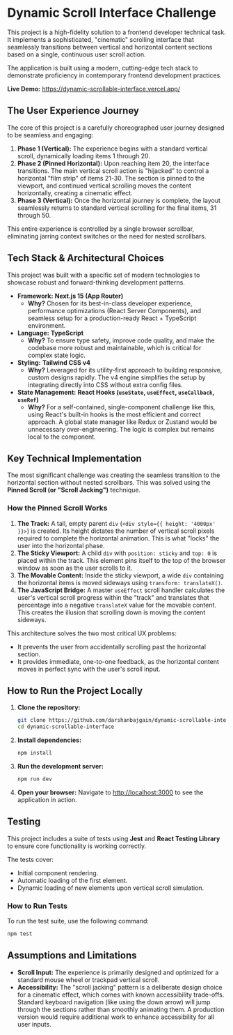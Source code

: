 # Dynamic Scroll Interface Challenge

This project is a high-fidelity solution to a frontend developer technical task. It implements a sophisticated, "cinematic" scrolling interface that seamlessly transitions between vertical and horizontal content sections based on a single, continuous user scroll action.

The application is built using a modern, cutting-edge tech stack to demonstrate proficiency in contemporary frontend development practices.

**Live Demo:** <https://dynamic-scrollable-interface.vercel.app/>

## The User Experience Journey

The core of this project is a carefully choreographed user journey designed to be seamless and engaging:

1. **Phase 1 (Vertical):** The experience begins with a standard vertical scroll, dynamically loading items 1 through 20.
2. **Phase 2 (Pinned Horizontal):** Upon reaching item 20, the interface transitions. The main vertical scroll action is "hijacked" to control a horizontal "film strip" of items 21-30. The section is pinned to the viewport, and continued vertical scrolling moves the content horizontally, creating a cinematic effect.
3. **Phase 3 (Vertical):** Once the horizontal journey is complete, the layout seamlessly returns to standard vertical scrolling for the final items, 31 through 50.

This entire experience is controlled by a single browser scrollbar, eliminating jarring context switches or the need for nested scrollbars.

## Tech Stack & Architectural Choices

This project was built with a specific set of modern technologies to showcase robust and forward-thinking development patterns.

* **Framework:** **Next.js 15 (App Router)**
  * **Why?** Chosen for its best-in-class developer experience, performance optimizations (React Server Components), and seamless setup for a production-ready React + TypeScript environment.
* **Language:** **TypeScript**
  * **Why?** To ensure type safety, improve code quality, and make the codebase more robust and maintainable, which is critical for complex state logic.
* **Styling:** **Tailwind CSS v4**
  * **Why?** Leveraged for its utility-first approach to building responsive, custom designs rapidly. The v4 engine simplifies the setup by integrating directly into CSS without extra config files.
* **State Management:** **React Hooks (`useState`, `useEffect`, `useCallback`, `useRef`)**
  * **Why?** For a self-contained, single-component challenge like this, using React's built-in hooks is the most efficient and correct approach. A global state manager like Redux or Zustand would be unnecessary over-engineering. The logic is complex but remains local to the component.

## Key Technical Implementation

The most significant challenge was creating the seamless transition to the horizontal section without nested scrollbars. This was solved using the **Pinned Scroll (or "Scroll Jacking")** technique.

### How the Pinned Scroll Works

1. **The Track:** A tall, empty parent `div` (`<div style={{ height: '4000px' }}>`) is created. Its height dictates the number of vertical scroll pixels required to complete the horizontal animation. This is what "locks" the user into the horizontal phase.
2. **The Sticky Viewport:** A child `div` with `position: sticky` and `top: 0` is placed within the track. This element pins itself to the top of the browser window as soon as the user scrolls to it.
3. **The Movable Content:** Inside the sticky viewport, a wide `div` containing the horizontal items is moved sideways using `transform: translateX()`.
4. **The JavaScript Bridge:** A master `useEffect` scroll handler calculates the user's vertical scroll progress within the "track" and translates that percentage into a negative `translateX` value for the movable content. This creates the illusion that scrolling down is moving the content sideways.

This architecture solves the two most critical UX problems:

* It prevents the user from accidentally scrolling past the horizontal section.
* It provides immediate, one-to-one feedback, as the horizontal content moves in perfect sync with the user's scroll input.

## How to Run the Project Locally

1. **Clone the repository:**

    ```bash
    git clone https://github.com/darshanbajgain/dynamic-scrollable-interface.git
    cd dynamic-scrollable-interface
    ```

2. **Install dependencies:**

    ```bash
    npm install
    ```

3. **Run the development server:**

    ```bash
    npm run dev
    ```

4. **Open your browser:**
    Navigate to [http://localhost:3000](http://localhost:3000) to see the application in action.

## Testing

This project includes a suite of tests using **Jest** and **React Testing Library** to ensure core functionality is working correctly.

The tests cover:

* Initial component rendering.
* Automatic loading of the first element.
* Dynamic loading of new elements upon vertical scroll simulation.

### How to Run Tests

To run the test suite, use the following command:

```bash
npm test
```

## Assumptions and Limitations

* **Scroll Input:** The experience is primarily designed and optimized for a standard mouse wheel or trackpad vertical scroll.
* **Accessibility:** The "scroll jacking" pattern is a deliberate design choice for a cinematic effect, which comes with known accessibility trade-offs. Standard keyboard navigation (like using the down arrow) will jump through the sections rather than smoothly animating them. A production version would require additional work to enhance accessibility for all user inputs.
